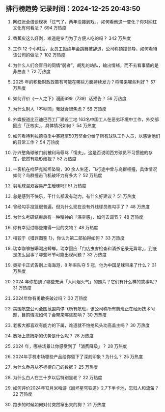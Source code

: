 
## 排行榜趋势 记录时间：2024-12-25 20:43:50
  
  1. 网红张全蛋谈现状「过气了，两年没接到戏」，如何看他这一变化？你对网红文化有何看法？ 694 万热度
    
  2. 香蕉皮这么好剥，难道是专门为了方便人吃的吗？ 342 万热度
    
  3. 工作 12 个小时后，女员工拒绝年会跳舞被辞退，公司称顶撞领导，如何看待该公司的做法？ 102 万热度
    
  4. 为什么人们会盲目的同情“弱者”，胡乱的站队，输出情绪，而不去看事情的是非曲直？ 72 万热度
    
  5. 2025 年的积极财政政策有可能在哪些方面持续发力？将带来哪些利好？ 57 万热度
    
  6. 如何评价《一人之下》漫画699（739）话预告？ 56 万热度
    
  7. 为什么别人「不秒回」我就会很焦虑？ 55 万热度
    
  8. 外媒报道比亚迪巴西工厂建设工地 163名中国工人在恶劣环境中工作，外交部回应「正核实」，具体情况如何？ 54 万热度
    
  9. 如何看待利拉德将季中赛冠军50万奖金分给了所有球队工作人员，以感谢他们的日常工作？ 54 万热度
    
  10. 孙兴慜角球破门前被利马辱骂「懦夫」，这是否说明西方球员不习惯他的存在，依然有隐形歧视？ 52 万热度
    
  11. 一客机在哈萨克斯坦坠毁，30 余人生还，飞行途中曾与鸟群相撞，具体情况如何？鸟群撞击飞机破坏力有多大？ 52 万热度
    
  12. 羽毛球混双容易产生暧昧吗? 51 万热度
    
  13. 总是感到不快乐，干什么都没有动力，有什么好建议？ 51 万热度
    
  14. 曾经勾手投篮很普遍，但为什么现在没有外线球员练勾手了？ 48 万热度
    
  15. 为什么考研结束后有一种精神的「滞空感」，如何去调节？ 48 万热度
    
  16. 你有幸见过哪些难得一见的文物？ 48 万热度
    
  17. 相较于《猎罪图鉴 1》，你认为第二部拍得如何？ 33 万热度
    
  18. 瑞幸咖啡被曝喝出蟑螂，瑞幸回应「门店虫害检查和消杀记录无异常」，到底是怎么回事？哪些环节可能出现问题？ 32 万热度
    
  19. 奥斯卡正式告别上海海港，8 年率队夺 5 冠，他为中国足球带来了什么？ 31 万热度
    
  20. 2024 年你拍到了哪些充满「人间烟火气」的照片？它们有什么样的故事呢？ 31 万热度
    
  21. 2024年你有勇敢突破过吗？ 30 万热度
    
  22. 美国航空公司全国范围内停飞所有航班，该公司称所有航班正在经历技术问题，目前情况如何？会带来哪些影响？ 30 万热度
    
  23. 老板大都喜欢有能力的下属，难道就不怕抢风头功高盖主吗？ 30 万热度
    
  24. 赛场上詹姆斯的优势是什么呢？ 28 万热度
    
  25. 2024 年，哪些场景让你感受到了「消费降级」？ 28 万热度
    
  26. 2024年手机市场哪些产品给你留下了深刻印象？为什么？ 25 万热度
    
  27. 为什么乔丹从不标榜自己的数据？ 25 万热度
    
  28. 为什么白人在三十岁以后特别显老？ 22 万热度
    
  29. 如何评价2024年12月米哈游《崩坏星穹铁道》2.7下半卡池，忘归人和流萤？ 22 万热度
    
  30. 跑步的时候如何对付突然窜出来的狗？ 21 万热度
    